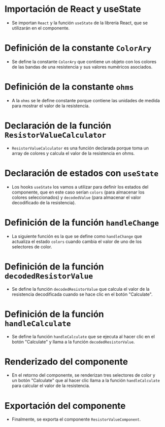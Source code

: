 # Importación de React y useState

- Se importan `React` y la función `useState` de la librería React, que se utilizarán en el componente.

# Definición de la constante `ColorAry`

- Se define la constante `ColorAry` que contiene un objeto con los colores de las bandas de una resistencia y sus valores numéricos asociados.

# Definición de la constante `ohms`

- A la `ohms` se le define constante porque contiene las unidades de medida para mostrar el valor de la resistencia.

# Declaración de la función `ResistorValueCalculator`

- `ResistorValueCalculator` es una función declarada porque toma un array de colores y calcula el valor de la resistencia en ohms.

# Declaración de estados con `useState`

- Los hooks `useState` los vamos a utilizar para definir los estados del componente, que en este caso serían `colors` (para almacenar los colores seleccionados) y `decodedValue` (para almacenar el valor decodificado de la resistencia).

# Definición de la función `handleChange`

- La siguiente función es la que se define como `handleChange` que actualiza el estado `colors` cuando cambia el valor de uno de los selectores de color.

# Definición de la función `decodedResistorValue`

- Se define la función `decodedResistorValue` que calcula el valor de la resistencia decodificada cuando se hace clic en el botón "Calculate".

# Definición de la función `handleCalculate`

- Se define la función `handleCalculate` que se ejecuta al hacer clic en el botón "Calculate" y llama a la función `decodedResistorValue`.

# Renderizado del componente

- En el retorno del componente, se renderizan tres selectores de color y un botón "Calculate" que al hacer clic llama a la función `handleCalculate` para calcular el valor de la resistencia.

# Exportación del componente

- Finalmente, se exporta el componente `ResistorValueComponent`.
